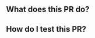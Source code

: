 <!--
Thank you for submitting a pull request! Please note that by contributing to Coral, you agree to our Code of Conduct: http://code-of-conduct.voxmedia.com/

Before submitting your PR, please verify that:
* [ ] Your code is up-to-date with the base branch
* [ ] You've successfully run `npm run test` locally

Refer to CONTRIBUTING.MD for more details.
  https://github.com/coralproject/talk/blob/master/CONTRIBUTING.md
-->

## What does this PR do?

## How do I test this PR?
